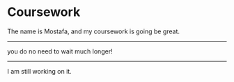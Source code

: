 # Coursework

The name is Mostafa, and my coursework is going be great.

---

you do no need to wait much longer!

---

I am still working on it.
